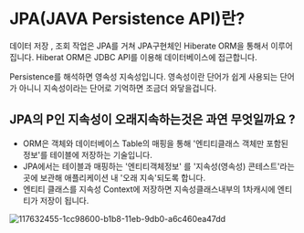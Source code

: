 # JPA(JAVA Persistence API)란?
데이터 저장 , 조회 작업은 JPA를 거쳐 JPA구현체인 Hiberate ORM을 통해서 이루어집니다. Hiberat ORM은 JDBC API를 이용해 데이터베이스에 접근합니다.

Persistence를 해석하면 영속성 지속성입니다. 영속성이란 단어가 쉽게 사용되는 단어가 아니니 지속성이라는 단어로 기억하면 조금더 와닿을겁니다.

## JPA의 P인 지속성이 오래지속하는것은 과연 무엇일까요 ?
- ORM은 객체와 데이터베이스 Table의 매핑을 통해 '엔티티클래스 객체만 포함된 정보'를 테이블에 저장하는 기술입니다.
- JPA에서는 테이블과 매핑하는 '엔티티객체정보' 를 '지속성(영속성) 콘테스트'라는 곳에 보관해 애플리케이션 내 '오래 지속'되도록 합니다.
- 엔티티 클래스를 지속성 Context에 저장하면 지속성클래스내부의 1차캐시에 엔티티가 저장이 됩니다.

![117632455-1cc98600-b1b8-11eb-9db0-a6c460ea47dd](https://user-images.githubusercontent.com/99226598/177574593-78bc28f5-a4e8-4d6c-ba12-b0bd8bf2e5fd.png)

